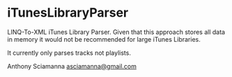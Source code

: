 iTunesLibraryParser
===================

LINQ-To-XML iTunes Library Parser. Given that this approach stores all
data in memory it would not be recommended for large iTunes Libraries.

It currently only parses tracks not playlists.

Anthony Sciamanna
asciamanna@gmail.com
